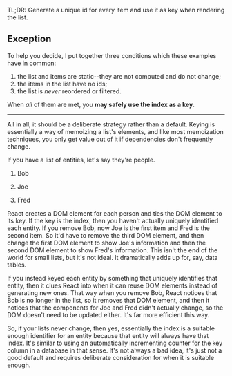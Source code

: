 TL;DR: Generate a unique id for every item and use it as key when rendering the list.

## Exception 

To help you decide, I put together three conditions which these examples have in common:

1.  the list and items are static--they are not computed and do not change;
2.  the items in the list have no ids;
3.  the list is *never* reordered or filtered.

When *all* of them are met, you **may safely use the index as a key**.

------------


All in all, it should be a deliberate strategy rather than a default. Keying is essentially a way of memoizing a list's elements, and like most memoization techniques, you only get value out of it if dependencies don't frequently change.

If you have a list of entities, let's say they're people.

1.  Bob

2.  Joe

3.  Fred

React creates a DOM element for each person and ties the DOM element to its key. If the key is the index, then you haven't actually uniquely identified each entity. If you remove Bob, now Joe is the first item and Fred is the second item. So it'd have to remove the third DOM element, and then change the first DOM element to show Joe's information and then the second DOM element to show Fred's information. This isn't the end of the world for small lists, but it's not ideal. It dramatically adds up for, say, data tables.

If you instead keyed each entity by something that uniquely identifies that entity, then it clues React into when it can reuse DOM elements instead of generating new ones. That way when you remove Bob, React notices that Bob is no longer in the list, so it removes that DOM element, and then it notices that the components for Joe and Fred didn't actually change, so the DOM doesn't need to be updated either. It's far more efficient this way.

So, if your lists never change, then yes, essentially the index is a suitable enough identifier for an entity because that entity will always have that index. It's similar to using an automatically incrementing counter for the key column in a database in that sense. It's not always a bad idea, it's just not a good default and requires deliberate consideration for when it is suitable enough.